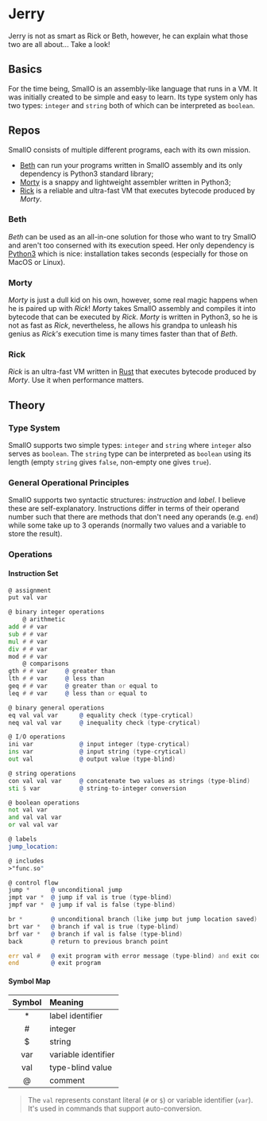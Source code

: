 # Jerry

Jerry is not as smart as Rick or Beth, however, he can explain what those two
are all about... Take a look!



## Basics

For the time being, SmallO is an assembly-like language that runs in a VM. It
was initially created to be simple and easy to learn. Its type system only has
two types: `integer` and `string` both of which can be interpreted as `boolean`.



## Repos

SmallO consists of multiple different programs, each with its own mission.

- [Beth] can run your programs written in SmallO assembly and its only
dependency is Python3 standard library;
- [Morty] is a snappy and lightweight assembler written in Python3;
- [Rick] is a reliable and ultra-fast VM that executes bytecode produced by
*Morty*.

[Beth]: https://github.com/smallo-lang/Beth
[Morty]: https://github.com/smallo-lang/Morty
[Rick]: https://github.com/smallo-lang/Rick


### Beth

*Beth* can be used as an all-in-one solution for those who want to try SmallO
and aren't too conserned with its execution speed. Her only dependency is
[Python3](https://www.python.org/) which is nice: installation takes seconds
(especially for those on MacOS or Linux).


### Morty

*Morty* is just a dull kid on his own, however, some real magic happens when he
is paired up with *Rick*! *Morty* takes SmallO assembly and compiles it into
bytecode that can be executed by *Rick*. *Morty* is written in Python3, so he is
not as fast as *Rick*, nevertheless, he allows his grandpa to unleash his genius
as *Rick's* execution time is many times faster than that of *Beth*.


### Rick

*Rick* is an ultra-fast VM written in [Rust](https://www.rust-lang.org/) that
executes bytecode produced by *Morty*. Use it when performance matters.



## Theory

### Type System

SmallO supports two simple types: `integer` and `string` where `integer` also
serves as `boolean`. The `string` type can be interpreted as `boolean` using its
length (empty `string` gives `false`, non-empty one gives `true`).


### General Operational Principles

SmallO supports two syntactic structures: *instruction* and *label*. I believe
these are self-explanatory. Instructions differ in terms of their operand number
such that there are methods that don't need any operands (e.g. `end`) while some
take up to 3 operands (normally two values and a variable to store the result).


### Operations

#### Instruction Set

```asm
@ assignment
put val var

@ binary integer operations
    @ arithmetic
add # # var
sub # # var
mul # # var
div # # var
mod # # var
    @ comparisons
gth # # var     @ greater than
lth # # var     @ less than
geq # # var     @ greater than or equal to
leq # # var     @ less than or equal to

@ binary general operations
eq val val var      @ equality check (type-crytical)
neq val val var     @ inequality check (type-crytical)

@ I/O operations
ini var             @ input integer (type-crytical)
ins var             @ input string (type-crytical)
out val             @ output value (type-blind)

@ string operations
con val val var     @ concatenate two values as strings (type-blind)
sti $ var           @ string-to-integer conversion

@ boolean operations
not val var
and val val var
or val val var

@ labels
jump_location:

@ includes
>"func.so"

@ control flow
jump *      @ unconditional jump
jmpt var *  @ jump if val is true (type-blind)
jmpf var *  @ jump if val is false (type-blind)

br *        @ unconditional branch (like jump but jump location saved)
brt var *   @ branch if val is true (type-blind)
brf var *   @ branch if val is false (type-blind)
back        @ return to previous branch point

err val #   @ exit program with error message (type-blind) and exit code int
end         @ exit program
```

#### Symbol Map

| Symbol | Meaning             |
|:------:|:--------------------|
| *      | label identifier    |
| #      | integer             |
| $      | string              |
| var    | variable identifier |
| val    | type-blind value    |
| @      | comment             |

> The `val` represents constant literal (`#` or `$`) or variable identifier
> (`var`). It's used in commands that support auto-conversion.

